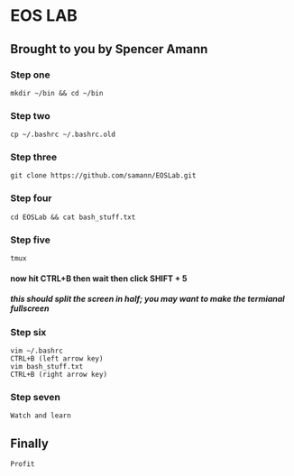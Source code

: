 # EOS LAB
## Brought to you by Spencer Amann

### Step one
    mkdir ~/bin && cd ~/bin

### Step two
    cp ~/.bashrc ~/.bashrc.old

### Step three
    git clone https://github.com/samann/EOSLab.git

### Step four
    cd EOSLab && cat bash_stuff.txt

### Step five
    tmux
#### now hit CTRL+B then wait then click SHIFT + 5
##### this should split the screen in half; you may want to make the termianal fullscreen

### Step six
    vim ~/.bashrc
    CTRL+B (left arrow key)
    vim bash_stuff.txt
    CTRL+B (right arrow key)

### Step seven
    Watch and learn
    
## Finally
    Profit
